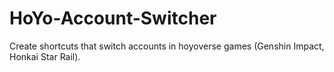 # HoYo-Account-Switcher
 Create shortcuts that switch accounts in hoyoverse games (Genshin Impact, Honkai Star Rail).
